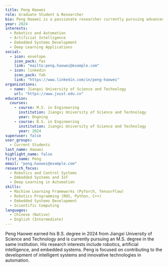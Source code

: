```yaml
---
title: Peng Haowei
role: Graduate Student & Researcher
bio: Peng Haowei is a passionate researcher currently pursuing advanced studies in engineering. With a strong foundation in robotics and artificial intelligence, he is dedicated to exploring innovative solutions in technology and automation.
year: 2024
interests:
  - Robotics and Automation
  - Artificial Intelligence
  - Embedded Systems Development
  - Deep Learning Applications
social:
  - icon: envelope
    icon_pack: fas
    link: "mailto:peng.haowei@example.com"
  - icon: linkedin
    icon_pack: fab
    link: "https://www.linkedin.com/in/peng-haowei"
organizations:
  - name: Jiangxi University of Science and Technology
    url: "https://www.jxust.edu.cn"
education:
  courses:
    - course: M.S. in Engineering
      institution: Jiangxi University of Science and Technology
      year: Ongoing
    - course: B.S. in Engineering
      institution: Jiangxi University of Science and Technology
      year: 2024
superuser: false
user_groups:
  - Current Students
last_name: Haowei
highlight_name: false
first_name: Peng
email: "peng.haowei@example.com"
research_focus:
  - Robotics and Control Systems
  - Embedded Systems and IoT
  - Deep Learning in Automation
skills:
  - Machine Learning Frameworks (PyTorch, TensorFlow)
  - Robotics Programming (ROS, Python, C++)
  - Embedded Systems Development
  - Scientific Computing
languages:
  - Chinese (Native)
  - English (Intermediate)
---
```


Peng Haowei earned his B.S. degree in 2024 from Jiangxi University of Science and Technology and is currently pursuing an M.S. degree in the same institution. His research interests include robotics, artificial intelligence, and embedded systems. Peng is focused on contributing to the development of intelligent systems and innovative technologies in automation.
